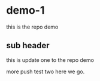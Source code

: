 # demo-1

this is the repo demo
## sub header
this is update one to the repo demo
 
 more push test two here we go.